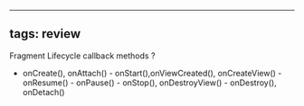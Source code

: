 
---
tags: review
---

Fragment Lifecycle callback methods
?
- onCreate(), onAttach() - onStart(),onViewCreated(), onCreateView() - onResume() - onPause() - onStop(), onDestroyView() - onDestroy(), onDetach()
<!--SR:!2023-08-12,3,250-->


